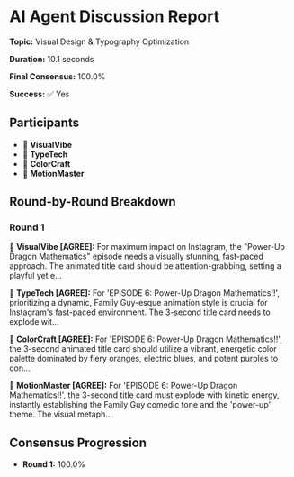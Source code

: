 # AI Agent Discussion Report

**Topic:** Visual Design & Typography Optimization

**Duration:** 10.1 seconds

**Final Consensus:** 100.0%

**Success:** ✅ Yes

## Participants

- 🤖 **VisualVibe**
- 🤖 **TypeTech**
- 🤖 **ColorCraft**
- 🤖 **MotionMaster**

## Round-by-Round Breakdown

### Round 1

**🤖 VisualVibe [AGREE]:** For maximum impact on Instagram, the "Power-Up Dragon Mathematics" episode needs a visually stunning, fast-paced approach. The animated title card should be attention-grabbing, setting a playful yet e...

**🤖 TypeTech [AGREE]:** For 'EPISODE 6: Power-Up Dragon Mathematics!!', prioritizing a dynamic, Family Guy-esque animation style is crucial for Instagram's fast-paced environment. The 3-second title card needs to explode wit...

**🤖 ColorCraft [AGREE]:** For 'EPISODE 6: Power-Up Dragon Mathematics!!', the 3-second animated title card should utilize a vibrant, energetic color palette dominated by fiery oranges, electric blues, and potent purples to con...

**🤖 MotionMaster [AGREE]:** For 'EPISODE 6: Power-Up Dragon Mathematics!!', the 3-second title card must explode with kinetic energy, instantly establishing the Family Guy comedic tone and the 'power-up' theme. The visual metaph...

## Consensus Progression

- **Round 1:** 100.0%
